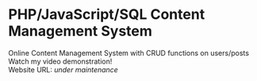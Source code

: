 # PHP/JavaScript/SQL Content Management System
Online Content Management System with CRUD functions on users/posts <br>
Watch my video demonstration! <br>
Website URL: *under maintenance* 
